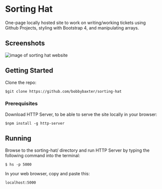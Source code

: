 # Sorting Hat
One-page locally hosted site to work on writing/working tickets using Github Projects, styling with Bootstrap 4, and manipulating arrays.

## Screenshots
![image of sorting hat website](https://raw.githubusercontent.com/bobbybaxter/sorting-hat/master/images/sorting-hat-screenshot.png)

## Getting Started
Clone the repo:
```
$git clone https://github.com/bobbybaxter/sorting-hat
```

### Prerequisites
Download HTTP Server, to be able to serve the site locally in your browser:
```
$npm install -g http-server
```

## Running
Browse to the sorting-hat/ directory and run HTTP Server by typing the following command into the terminal:
```
$ hs -p 5000
```

In your web browser, copy and paste this:

 `localhost:5000`